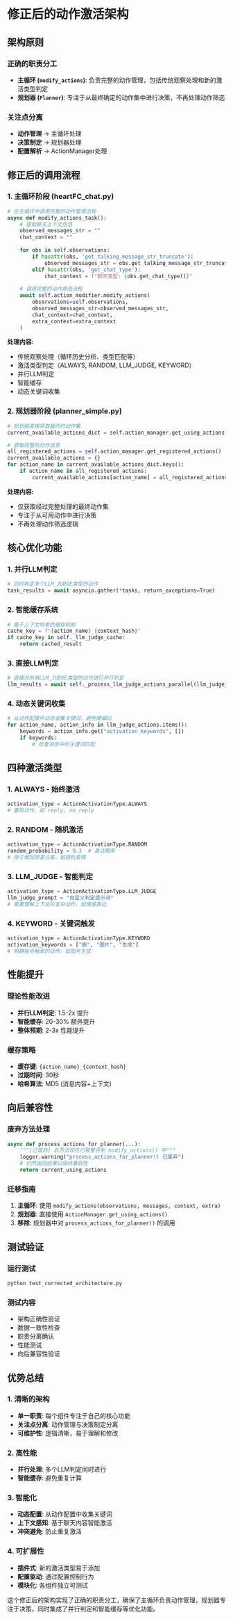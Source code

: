 # 修正后的动作激活架构

## 架构原则

### 正确的职责分工
- **主循环 (`modify_actions`)**: 负责完整的动作管理，包括传统观察处理和新的激活类型判定
- **规划器 (`Planner`)**: 专注于从最终确定的动作集中进行决策，不再处理动作筛选

### 关注点分离
- **动作管理** → 主循环处理
- **决策制定** → 规划器处理
- **配置解析** → ActionManager处理

## 修正后的调用流程

### 1. 主循环阶段 (heartFC_chat.py)

```python
# 在主循环中调用完整的动作管理流程
async def modify_actions_task():
    # 提取聊天上下文信息
    observed_messages_str = ""
    chat_context = ""
    
    for obs in self.observations:
        if hasattr(obs, 'get_talking_message_str_truncate'):
            observed_messages_str = obs.get_talking_message_str_truncate()
        elif hasattr(obs, 'get_chat_type'):
            chat_context = f"聊天类型: {obs.get_chat_type()}"
    
    # 调用完整的动作修改流程
    await self.action_modifier.modify_actions(
        observations=self.observations,
        observed_messages_str=observed_messages_str,
        chat_context=chat_context,
        extra_context=extra_context
    )
```

**处理内容:**
- 传统观察处理（循环历史分析、类型匹配等）
- 激活类型判定（ALWAYS, RANDOM, LLM_JUDGE, KEYWORD）
- 并行LLM判定
- 智能缓存
- 动态关键词收集

### 2. 规划器阶段 (planner_simple.py)

```python
# 规划器直接获取最终的动作集
current_available_actions_dict = self.action_manager.get_using_actions()

# 获取完整的动作信息
all_registered_actions = self.action_manager.get_registered_actions()
current_available_actions = {}
for action_name in current_available_actions_dict.keys():
    if action_name in all_registered_actions:
        current_available_actions[action_name] = all_registered_actions[action_name]
```

**处理内容:**
- 仅获取经过完整处理的最终动作集
- 专注于从可用动作中进行决策
- 不再处理动作筛选逻辑

## 核心优化功能

### 1. 并行LLM判定
```python
# 同时判定多个LLM_JUDGE类型的动作
task_results = await asyncio.gather(*tasks, return_exceptions=True)
```

### 2. 智能缓存系统
```python
# 基于上下文哈希的缓存机制
cache_key = f"{action_name}_{context_hash}"
if cache_key in self._llm_judge_cache:
    return cached_result
```

### 3. 直接LLM判定
```python
# 直接对所有LLM_JUDGE类型的动作进行并行判定
llm_results = await self._process_llm_judge_actions_parallel(llm_judge_actions, ...)
```

### 4. 动态关键词收集
```python
# 从动作配置中动态收集关键词，避免硬编码
for action_name, action_info in llm_judge_actions.items():
    keywords = action_info.get("activation_keywords", [])
    if keywords:
        # 检查消息中的关键词匹配
```

## 四种激活类型

### 1. ALWAYS - 始终激活
```python
activation_type = ActionActivationType.ALWAYS
# 基础动作，如 reply, no_reply
```

### 2. RANDOM - 随机激活
```python
activation_type = ActionActivationType.RANDOM
random_probability = 0.3  # 激活概率
# 用于增加惊喜元素，如随机表情
```

### 3. LLM_JUDGE - 智能判定
```python
activation_type = ActionActivationType.LLM_JUDGE
llm_judge_prompt = "自定义判定提示词"
# 需要理解上下文的复杂动作，如情感表达
```

### 4. KEYWORD - 关键词触发
```python
activation_type = ActionActivationType.KEYWORD
activation_keywords = ["画", "图片", "生成"]
# 明确指令触发的动作，如图片生成
```

## 性能提升

### 理论性能改进
- **并行LLM判定**: 1.5-2x 提升
- **智能缓存**: 20-30% 额外提升
- **整体预期**: 2-3x 性能提升

### 缓存策略
- **缓存键**: `{action_name}_{context_hash}`
- **过期时间**: 30秒
- **哈希算法**: MD5 (消息内容+上下文)

## 向后兼容性

### 废弃方法处理
```python
async def process_actions_for_planner(...):
    """[已废弃] 此方法现在已被整合到 modify_actions() 中"""
    logger.warning("process_actions_for_planner() 已废弃")
    # 仍然返回结果以保持兼容性
    return current_using_actions
```

### 迁移指南
1. **主循环**: 使用 `modify_actions(observations, messages, context, extra)`
2. **规划器**: 直接使用 `ActionManager.get_using_actions()`
3. **移除**: 规划器中对 `process_actions_for_planner()` 的调用

## 测试验证

### 运行测试
```bash
python test_corrected_architecture.py
```

### 测试内容
- 架构正确性验证
- 数据一致性检查
- 职责分离确认
- 性能测试
- 向后兼容性验证

## 优势总结

### 1. 清晰的架构
- **单一职责**: 每个组件专注于自己的核心功能
- **关注点分离**: 动作管理与决策制定分离
- **可维护性**: 逻辑清晰，易于理解和修改

### 2. 高性能
- **并行处理**: 多个LLM判定同时进行
- **智能缓存**: 避免重复计算

### 3. 智能化
- **动态配置**: 从动作配置中收集关键词
- **上下文感知**: 基于聊天内容智能激活
- **冲突避免**: 防止重复激活

### 4. 可扩展性
- **插件式**: 新的激活类型易于添加
- **配置驱动**: 通过配置控制行为
- **模块化**: 各组件独立可测试

这个修正后的架构实现了正确的职责分工，确保了主循环负责动作管理，规划器专注于决策，同时集成了并行判定和智能缓存等优化功能。 
